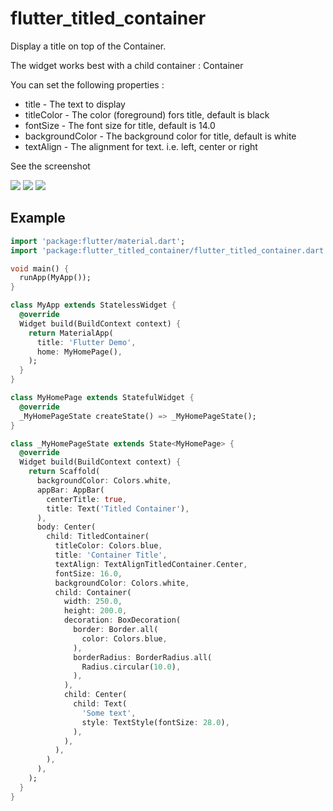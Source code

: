# flutter_titled_container

Display a title on top of the Container.

The widget works best with a child container : Container

You can set the following properties :

- title           - The text to display 
- titleColor      - The color (foreground) fors title, default is black
- fontSize        - The font size for title, default is 14.0
- backgroundColor - The background color for title, default is white
- textAlign       - The alignment for text. i.e. left, center or right

See the screenshot

![](https://github.com/johandb/flutter_titled_container/blob/main/supplement/app.png)
![](https://github.com/johandb/flutter_titled_container/blob/main/supplement/app-r.png)
![](https://github.com/johandb/flutter_titled_container/blob/main/supplement/app-l.png)

## Example

```dart
import 'package:flutter/material.dart';
import 'package:flutter_titled_container/flutter_titled_container.dart';

void main() {
  runApp(MyApp());
}

class MyApp extends StatelessWidget {
  @override
  Widget build(BuildContext context) {
    return MaterialApp(
      title: 'Flutter Demo',
      home: MyHomePage(),
    );
  }
}

class MyHomePage extends StatefulWidget {
  @override
  _MyHomePageState createState() => _MyHomePageState();
}

class _MyHomePageState extends State<MyHomePage> {
  @override
  Widget build(BuildContext context) {
    return Scaffold(
      backgroundColor: Colors.white,
      appBar: AppBar(
        centerTitle: true,
        title: Text('Titled Container'),
      ),
      body: Center(
        child: TitledContainer(
          titleColor: Colors.blue,
          title: 'Container Title',
          textAlign: TextAlignTitledContainer.Center,
          fontSize: 16.0,
          backgroundColor: Colors.white,
          child: Container(
            width: 250.0,
            height: 200.0,
            decoration: BoxDecoration(
              border: Border.all(
                color: Colors.blue,
              ),
              borderRadius: BorderRadius.all(
                Radius.circular(10.0),
              ),
            ),
            child: Center(
              child: Text(
                'Some text',
                style: TextStyle(fontSize: 28.0),
              ),
            ),
          ),
        ),
      ),
    );
  }
}

```
